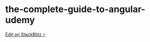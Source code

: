 # the-complete-guide-to-angular-udemy

[Edit on StackBlitz ⚡️](https://stackblitz.com/edit/the-complete-guide-to-angular-udemy)